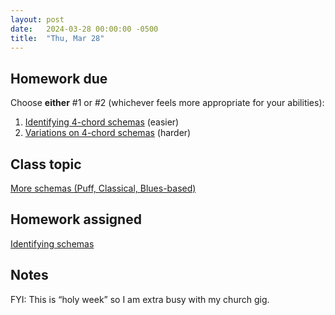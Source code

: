 ```yaml
---
layout: post
date:   2024-03-28 00:00:00 -0500
title:  "Thu, Mar 28"
---
```


## Homework due

Choose **either** #1 or #2 (whichever feels more appropriate for your abilities):

1. [Identifying 4-chord schemas](https://viva.pressbooks.pub/openmusictheory/chapter/4-chord-schemas/#assignments) (easier)
2. [Variations on 4-chord schemas](https://viva.pressbooks.pub/openmusictheory/chapter/4-chord-schemas/#assignments) (harder)

## Class topic

[More schemas (Puff, Classical, Blues-based)](https://viva.pressbooks.pub/openmusictheory/chapter/intro-to-pop-schemas/)

## Homework assigned

[Identifying schemas](https://viva.pressbooks.pub/openmusictheory/chapter/intro-to-pop-schemas/#assignments)

## Notes

FYI: This is “holy week” so I am extra busy with my church gig.